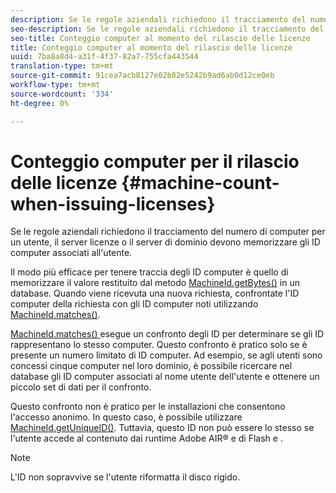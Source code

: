 ```yaml
---
description: Se le regole aziendali richiedono il tracciamento del numero di computer per un utente, il server licenze o il server di dominio devono memorizzare gli ID computer associati all'utente.
seo-description: Se le regole aziendali richiedono il tracciamento del numero di computer per un utente, il server licenze o il server di dominio devono memorizzare gli ID computer associati all'utente.
seo-title: Conteggio computer al momento del rilascio delle licenze
title: Conteggio computer al momento del rilascio delle licenze
uuid: 7ba8a8d4-a31f-4f37-82a7-755cfa443544
translation-type: tm+mt
source-git-commit: 91cea7acb8127e02b82e5242b9ad6ab0d12ce0eb
workflow-type: tm+mt
source-wordcount: '334'
ht-degree: 0%

---
```



# Conteggio computer per il rilascio delle licenze {#machine-count-when-issuing-licenses}

Se le regole aziendali richiedono il tracciamento del numero di computer per un utente, il server licenze o il server di dominio devono memorizzare gli ID computer associati all&#39;utente.

Il modo più efficace per tenere traccia degli ID computer è quello di memorizzare il valore restituito dal metodo [MachineId.getBytes()](https://help.adobe.com/en_US/primetime/api/drm-apis/server/javadocs-flashaccess-pro/com/adobe/flashaccess/sdk/cert/MachineId.html#getBytes()) in un database. Quando viene ricevuta una nuova richiesta, confrontate l&#39;ID computer della richiesta con gli ID computer noti utilizzando [MachineId.matches()](https://help.adobe.com/en_US/primetime/api/drm-apis/server/javadocs-flashaccess-pro/com/adobe/flashaccess/sdk/cert/MachineId.html#matches(com.adobe.flashaccess.sdk.cert.MachineId)).

[MachineId.matches() ](https://help.adobe.com/en_US/primetime/api/drm-apis/server/javadocs-flashaccess-pro/com/adobe/flashaccess/sdk/cert/MachineId.html#matches(com.adobe.flashaccess.sdk.cert.MachineId)) esegue un confronto degli ID per determinare se gli ID rappresentano lo stesso computer. Questo confronto è pratico solo se è presente un numero limitato di ID computer. Ad esempio, se agli utenti sono concessi cinque computer nel loro dominio, è possibile ricercare nel database gli ID computer associati al nome utente dell&#39;utente e ottenere un piccolo set di dati per il confronto.

Questo confronto non è pratico per le installazioni che consentono l&#39;accesso anonimo. In questo caso, è possibile utilizzare [MachineId.getUniqueID()](https://help.adobe.com/en_US/primetime/api/drm-apis/server/javadocs-flashaccess-pro/com/adobe/flashaccess/sdk/cert/MachineId.html#getUniqueId()). Tuttavia, questo ID non può essere lo stesso se l&#39;utente accede al contenuto dai runtime Adobe AIR® e di Flash e .

>[!NOTE]
>
>L&#39;ID non sopravvive se l&#39;utente riformatta il disco rigido.